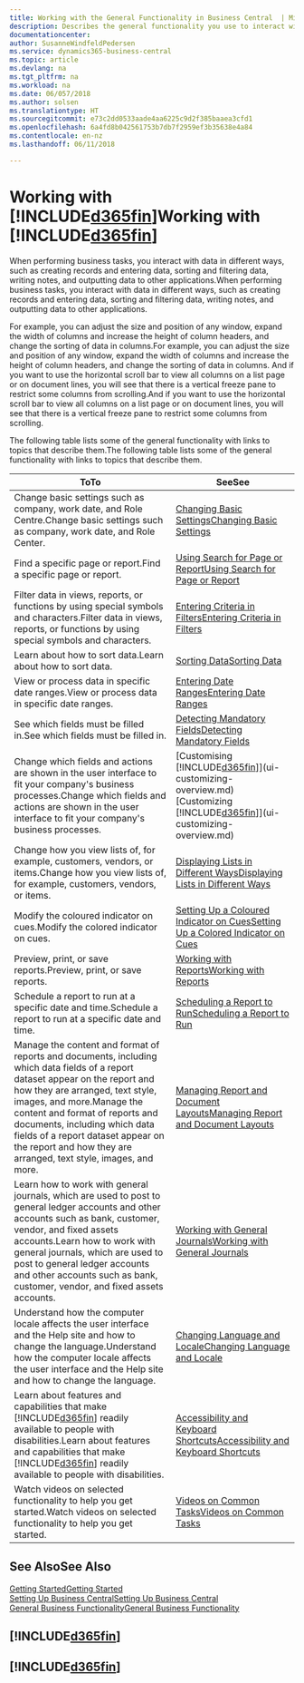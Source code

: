 ```yaml
---
title: Working with the General Functionality in Business Central  | Microsoft Docs
description: Describes the general functionality you use to interact with data in Business Central, such as entering values, sorting data, and changing views.
documentationcenter: 
author: SusanneWindfeldPedersen
ms.service: dynamics365-business-central
ms.topic: article
ms.devlang: na
ms.tgt_pltfrm: na
ms.workload: na
ms.date: 06/057/2018
ms.author: solsen
ms.translationtype: HT
ms.sourcegitcommit: e73c2dd0533aade4aa6225c9d2f385baaea3cfd1
ms.openlocfilehash: 6a4fd8b042561753b7db7f2959ef3b35638e4a84
ms.contentlocale: en-nz
ms.lasthandoff: 06/11/2018

---
```

# <a name="working-with-included365finincludesd365finmdmd"></a><span data-ttu-id="3ddb6-103">Working with [!INCLUDE[d365fin](includes/d365fin_md.md)]</span><span class="sxs-lookup"><span data-stu-id="3ddb6-103">Working with [!INCLUDE[d365fin](includes/d365fin_md.md)]</span></span>
<span data-ttu-id="3ddb6-104">When performing business tasks, you interact with data in different ways, such as creating records and entering data, sorting and filtering data, writing notes, and outputting data to other applications.</span><span class="sxs-lookup"><span data-stu-id="3ddb6-104">When performing business tasks, you interact with data in different ways, such as creating records and entering data, sorting and filtering data, writing notes, and outputting data to other applications.</span></span>

<span data-ttu-id="3ddb6-105">For example, you can adjust the size and position of any window, expand the width of columns and increase the height of column headers, and change the sorting of data in columns.</span><span class="sxs-lookup"><span data-stu-id="3ddb6-105">For example, you can adjust the size and position of any window, expand the width of columns and increase the height of column headers, and change the sorting of data in columns.</span></span> <span data-ttu-id="3ddb6-106">And if you want to use the horizontal scroll bar to view all columns on a list page or on document lines, you will see that there is a vertical freeze pane to restrict some columns from scrolling.</span><span class="sxs-lookup"><span data-stu-id="3ddb6-106">And if you want to use the horizontal scroll bar to view all columns on a list page or on document lines, you will see that there is a vertical freeze pane to restrict some columns from scrolling.</span></span>

<span data-ttu-id="3ddb6-107">The following table lists some of the general functionality with links to topics that describe them.</span><span class="sxs-lookup"><span data-stu-id="3ddb6-107">The following table lists some of the general functionality with links to topics that describe them.</span></span>

| <span data-ttu-id="3ddb6-108">To</span><span class="sxs-lookup"><span data-stu-id="3ddb6-108">To</span></span> | <span data-ttu-id="3ddb6-109">See</span><span class="sxs-lookup"><span data-stu-id="3ddb6-109">See</span></span> |
| --- | --- |
| <span data-ttu-id="3ddb6-110">Change basic settings such as company, work date, and Role Centre.</span><span class="sxs-lookup"><span data-stu-id="3ddb6-110">Change basic settings such as company, work date, and Role Center.</span></span> |[<span data-ttu-id="3ddb6-111">Changing Basic Settings</span><span class="sxs-lookup"><span data-stu-id="3ddb6-111">Changing Basic Settings</span></span>](ui-change-basic-settings.md) |
| <span data-ttu-id="3ddb6-112">Find a specific page or report.</span><span class="sxs-lookup"><span data-stu-id="3ddb6-112">Find a specific page or report.</span></span> |[<span data-ttu-id="3ddb6-113">Using Search for Page or Report</span><span class="sxs-lookup"><span data-stu-id="3ddb6-113">Using Search for Page or Report</span></span>](ui-search.md) |
| <span data-ttu-id="3ddb6-114">Filter data in views, reports, or functions by using special symbols and characters.</span><span class="sxs-lookup"><span data-stu-id="3ddb6-114">Filter data in views, reports, or functions by using special symbols and characters.</span></span> |[<span data-ttu-id="3ddb6-115">Entering Criteria in Filters</span><span class="sxs-lookup"><span data-stu-id="3ddb6-115">Entering Criteria in Filters</span></span>](ui-enter-criteria-filters.md) |
| <span data-ttu-id="3ddb6-116">Learn about how to sort data.</span><span class="sxs-lookup"><span data-stu-id="3ddb6-116">Learn about how to sort data.</span></span> |[<span data-ttu-id="3ddb6-117">Sorting Data</span><span class="sxs-lookup"><span data-stu-id="3ddb6-117">Sorting Data</span></span>](ui-sorting.md) |
| <span data-ttu-id="3ddb6-118">View or process data in specific date ranges.</span><span class="sxs-lookup"><span data-stu-id="3ddb6-118">View or process data in specific date ranges.</span></span> |[<span data-ttu-id="3ddb6-119">Entering Date Ranges</span><span class="sxs-lookup"><span data-stu-id="3ddb6-119">Entering Date Ranges</span></span>](ui-enter-date-ranges.md) |
| <span data-ttu-id="3ddb6-120">See which fields must be filled in.</span><span class="sxs-lookup"><span data-stu-id="3ddb6-120">See which fields must be filled in.</span></span> |[<span data-ttu-id="3ddb6-121">Detecting Mandatory Fields</span><span class="sxs-lookup"><span data-stu-id="3ddb6-121">Detecting Mandatory Fields</span></span>](ui-mandatory-fields.md) |
| <span data-ttu-id="3ddb6-122">Change which fields and actions are shown in the user interface to fit your company's business processes.</span><span class="sxs-lookup"><span data-stu-id="3ddb6-122">Change which fields and actions are shown in the user interface to fit your company's business processes.</span></span> |<span data-ttu-id="3ddb6-123">[Customising [!INCLUDE[d365fin](includes/d365fin_md.md)]](ui-customizing-overview.md)</span><span class="sxs-lookup"><span data-stu-id="3ddb6-123">[Customizing [!INCLUDE[d365fin](includes/d365fin_md.md)]](ui-customizing-overview.md)</span></span> |
| <span data-ttu-id="3ddb6-124">Change how you view lists of, for example, customers, vendors, or items.</span><span class="sxs-lookup"><span data-stu-id="3ddb6-124">Change how you view lists of, for example, customers, vendors, or items.</span></span> |[<span data-ttu-id="3ddb6-125">Displaying Lists in Different Ways</span><span class="sxs-lookup"><span data-stu-id="3ddb6-125">Displaying Lists in Different Ways</span></span>](across-display-lists-different-views.md) |
| <span data-ttu-id="3ddb6-126">Modify the coloured indicator on cues.</span><span class="sxs-lookup"><span data-stu-id="3ddb6-126">Modify the colored indicator on cues.</span></span> |[<span data-ttu-id="3ddb6-127">Setting Up a Coloured Indicator on Cues</span><span class="sxs-lookup"><span data-stu-id="3ddb6-127">Setting Up a Colored Indicator on Cues</span></span>](ui-how-setup-colored-indicator-cues.md) |
|<span data-ttu-id="3ddb6-128">Preview, print, or save reports.</span><span class="sxs-lookup"><span data-stu-id="3ddb6-128">Preview, print, or save reports.</span></span>|[<span data-ttu-id="3ddb6-129">Working with Reports</span><span class="sxs-lookup"><span data-stu-id="3ddb6-129">Working with Reports</span></span>](ui-work-report.md)|
| <span data-ttu-id="3ddb6-130">Schedule a report to run at a specific date and time.</span><span class="sxs-lookup"><span data-stu-id="3ddb6-130">Schedule a report to run at a specific date and time.</span></span> |[<span data-ttu-id="3ddb6-131">Scheduling a Report to Run</span><span class="sxs-lookup"><span data-stu-id="3ddb6-131">Scheduling a Report to Run</span></span>](ui-work-report.md#ScheduleReport) |
| <span data-ttu-id="3ddb6-132">Manage the content and format of reports and documents, including which data fields of a report dataset appear on the report and how they are arranged, text style, images, and more.</span><span class="sxs-lookup"><span data-stu-id="3ddb6-132">Manage the content and format of reports and documents, including which data fields of a report dataset appear on the report and how they are arranged, text style, images, and more.</span></span>|[<span data-ttu-id="3ddb6-133">Managing Report and Document Layouts</span><span class="sxs-lookup"><span data-stu-id="3ddb6-133">Managing Report and Document Layouts</span></span>](ui-manage-report-layouts.md) |
| <span data-ttu-id="3ddb6-134">Learn how to work with general journals, which are used to post to general ledger accounts and other accounts such as bank, customer, vendor, and fixed assets accounts.</span><span class="sxs-lookup"><span data-stu-id="3ddb6-134">Learn how to work with general journals, which are used to post to general ledger accounts and other accounts such as bank, customer, vendor, and fixed assets accounts.</span></span> |[<span data-ttu-id="3ddb6-135">Working with General Journals</span><span class="sxs-lookup"><span data-stu-id="3ddb6-135">Working with General Journals</span></span>](ui-work-general-journals.md) |
|<span data-ttu-id="3ddb6-136">Understand how the computer locale affects the user interface and the Help site and how to change the language.</span><span class="sxs-lookup"><span data-stu-id="3ddb6-136">Understand how the computer locale affects the user interface and the Help site and how to change the language.</span></span>|[<span data-ttu-id="3ddb6-137">Changing Language and Locale</span><span class="sxs-lookup"><span data-stu-id="3ddb6-137">Changing Language and Locale</span></span>](about-locale-language.md)|
|<span data-ttu-id="3ddb6-138">Learn about features and capabilities that make [!INCLUDE[d365fin](includes/d365fin_md.md)] readily available to people with disabilities.</span><span class="sxs-lookup"><span data-stu-id="3ddb6-138">Learn about features and capabilities that make [!INCLUDE[d365fin](includes/d365fin_md.md)] readily available to people with disabilities.</span></span>|[<span data-ttu-id="3ddb6-139">Accessibility and Keyboard Shortcuts</span><span class="sxs-lookup"><span data-stu-id="3ddb6-139">Accessibility and Keyboard Shortcuts</span></span>](ui-accessibility.md)|
|<span data-ttu-id="3ddb6-140">Watch videos on selected functionality to help you get started.</span><span class="sxs-lookup"><span data-stu-id="3ddb6-140">Watch videos on selected functionality to help you get started.</span></span>|[<span data-ttu-id="3ddb6-141">Videos on Common Tasks</span><span class="sxs-lookup"><span data-stu-id="3ddb6-141">Videos on Common Tasks</span></span>](across-videos.md)|  

## <a name="see-also"></a><span data-ttu-id="3ddb6-142">See Also</span><span class="sxs-lookup"><span data-stu-id="3ddb6-142">See Also</span></span>
[<span data-ttu-id="3ddb6-143">Getting Started</span><span class="sxs-lookup"><span data-stu-id="3ddb6-143">Getting Started</span></span>](product-get-started.md)  
[<span data-ttu-id="3ddb6-144">Setting Up Business Central</span><span class="sxs-lookup"><span data-stu-id="3ddb6-144">Setting Up Business Central</span></span>](setup.md)  
[<span data-ttu-id="3ddb6-145">General Business Functionality</span><span class="sxs-lookup"><span data-stu-id="3ddb6-145">General Business Functionality</span></span>](ui-across-business-areas.md)  

## [!INCLUDE[d365fin](includes/free_trial_md.md)]  
## [!INCLUDE[d365fin](includes/training_link_md.md)]

